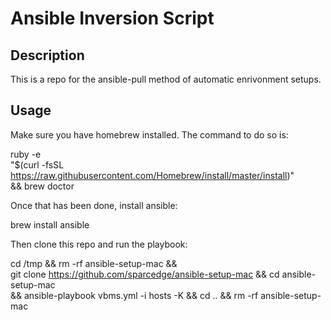 Ansible Inversion Script
===

Description
---

This is a repo for the ansible-pull method of automatic enrivonment setups.

Usage
---

Make sure you have homebrew installed.  The command to do so is:

ruby -e \
  "$(curl -fsSL https://raw.githubusercontent.com/Homebrew/install/master/install)" \
  && brew doctor

Once that has been done, install ansible:

brew install ansible

Then clone this repo and run the playbook:

cd /tmp && rm -rf ansible-setup-mac && \
  git clone https://github.com/sparcedge/ansible-setup-mac && cd ansible-setup-mac \
  && ansible-playbook vbms.yml -i hosts -K && cd .. && rm -rf ansible-setup-mac